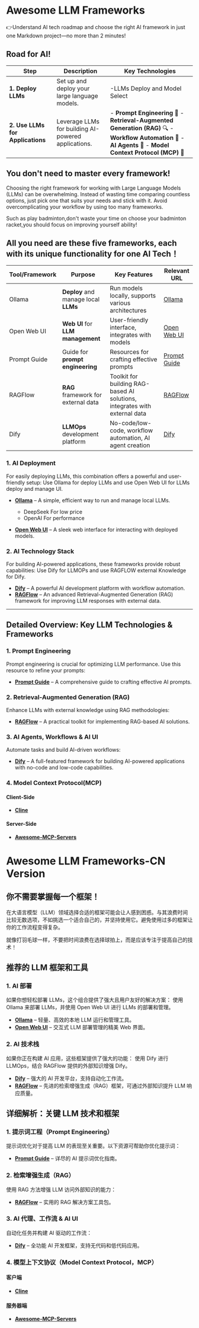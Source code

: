 # Awesome LLM Frameworks

👉Understand AI tech roadmap and choose the right AI framework in just one Markdown project—no more than 2 minutes!

## Road for AI!

| **Step**                         | **Description**                                     | **Key Technologies**                                         |
| -------------------------------- | --------------------------------------------------- | ------------------------------------------------------------ |
| **1. Deploy LLMs**               | Set up and deploy your large language models.       | -LLMs Deploy and Model Select                                |
| **2. Use LLMs for Applications** | Leverage LLMs for building AI-powered applications. | - **Prompt Engineering**  📝    - **Retrieval-Augmented Generation (RAG)** 🔍    - **Workflow Automation** 🔄    - **AI Agents** 🤖    - **Model Context Protocol (MCP)** 🔗 |

## **You don't need to master every framework!**

Choosing the right framework for working with Large Language Models (LLMs) can be overwhelming. Instead of wasting time comparing countless options, just pick one that suits your needs and stick with it. Avoid overcomplicating your workflow by using too many frameworks.

Such as play badminton,don't waste your time on choose your badminton racket,you should focus on improving yourself ability!

## All you need are these five frameworks, each with its unique functionality for one AI Tech！

| Tool/Framework | Purpose                               | Key Features                                                 | Relevant URL                                            |
| -------------- | ------------------------------------- | ------------------------------------------------------------ | ------------------------------------------------------- |
| Ollama         | **Deploy** and manage local **LLMs**  | Run models locally, supports various architectures           | [Ollama](https://ollama.com/)                           |
| Open Web UI    | **Web UI** for **LLM** **management** | User-friendly interface, integrates with models              | [Open Web UI](https://github.com/open-webui/open-webui) |
| Prompt Guide   | Guide for **prompt engineering**      | Resources for crafting effective prompts                     | [Prompt Guide](https://www.promptingguide.ai/)          |
| RAGFlow        | **RAG** framework for external data   | Toolkit for building RAG-based AI solutions, integrates with external data | [RAGFlow](https://ragflow.io/docs/dev/)                 |
| Dify           | **LLMOps** development platform       | No-code/low-code, workflow automation, AI agent creation     | [Dify](https://dify.ai/)                                |

### **1. AI Deployment**

For easily deploying LLMs, this combination offers a powerful and user-friendly setup:
Use Ollama for deploy LLMs and use Open Web UI for LLMs deploy and manage UI.

- **[Ollama](https://ollama.com/)** – A simple, efficient way to run and manage local LLMs.
  - DeepSeek
    For low price
  - OpenAI
    For performance

- **[Open Web UI](https://github.com/open-webui/open-webui)** – A sleek web interface for interacting with deployed models.

### **2. AI Technology Stack**

For building AI-powered applications, these frameworks provide robust capabilities:
Use Dify for LLMOPs and use RAGFLOW external Knowledge for Dify.

- **[Dify](https://dify.ai/)** – A powerful AI development platform with workflow automation.
- **[RAGFlow](https://ragflow.io/docs/dev/)** – An advanced Retrieval-Augmented Generation (RAG) framework for improving LLM responses with external data.

------

## **Detailed Overview: Key LLM Technologies & Frameworks**



### **1. Prompt Engineering**

Prompt engineering is crucial for optimizing LLM performance. Use this resource to refine your prompts:

- **[Prompt Guide](https://www.promptingguide.ai/)** – A comprehensive guide to crafting effective AI prompts.

### **2. Retrieval-Augmented Generation (RAG)**

Enhance LLMs with external knowledge using RAG methodologies:

- **[RAGFlow](https://ragflow.io/docs/dev/)** – A practical toolkit for implementing RAG-based AI solutions.

### **3. AI Agents, Workflows & AI UI**

Automate tasks and build AI-driven workflows:

- **[Dify](https://dify.ai/)** – A full-featured framework for building AI-powered applications with no-code and low-code capabilities.

### **4. Model Context Protocol(MCP)**

#### **Client-Side**

- **[Cline](https://github.com/cline/cline)**

#### **Server-Side**

- **[Awesome-MCP-Servers](https://github.com/punkpeye/awesome-mcp-servers)**



# Awesome LLM Frameworks-CN Version

## **你不需要掌握每一个框架！**

在大语言模型（LLM）领域选择合适的框架可能会让人感到困惑。与其浪费时间比较无数选项，不如挑选一个适合自己的，并坚持使用它。避免使用过多的框架让你的工作流程变得复杂。

就像打羽毛球一样，不要把时间浪费在选择球拍上，而是应该专注于提高自己的技术！

## **推荐的 LLM 框架和工具**

### **1. AI 部署**

如果你想轻松部署 LLMs，这个组合提供了强大且用户友好的解决方案： 使用 Ollama 来部署 LLMs，并使用 Open Web UI 进行 LLMs 的部署和管理。

- [**Ollama**](https://ollama.com/) – 轻量、高效的本地 LLM 运行和管理工具。
- [**Open Web UI**](https://github.com/open-webui/open-webui) – 交互式 LLM 部署管理的精美 Web 界面。

### **2. AI 技术栈**

如果你正在构建 AI 应用，这些框架提供了强大的功能： 使用 Dify 进行 LLMOps，结合 RAGFlow 提供的外部知识增强 Dify。

- [**Dify**](https://dify.ai/) – 强大的 AI 开发平台，支持自动化工作流。
- [**RAGFlow**](https://ragflow.io/docs/dev/) – 先进的检索增强生成（RAG）框架，可通过外部知识提升 LLM 响应质量。

## **详细解析：关键 LLM 技术和框架**

### **1. 提示词工程（Prompt Engineering）**

提示词优化对于提高 LLM 的表现至关重要。以下资源可帮助你优化提示词：

- [**Prompt Guide**](https://www.promptingguide.ai/) – 详尽的 AI 提示词优化指南。

### **2. 检索增强生成（RAG）**

使用 RAG 方法增强 LLM 访问外部知识的能力：

- [**RAGFlow**](https://ragflow.io/docs/dev/) – 实用的 RAG 解决方案工具包。

### **3. AI 代理、工作流 & AI UI**

自动化任务并构建 AI 驱动的工作流：

- [**Dify**](https://dify.ai/) – 全功能 AI 开发框架，支持无代码和低代码应用。

### **4. 模型上下文协议（Model Context Protocol，MCP）**

#### **客户端**

- [**Cline**](https://github.com/cline/cline)

#### **服务器端**

- [**Awesome-MCP-Servers**](https://github.com/punkpeye/awesome-mcp-servers)
